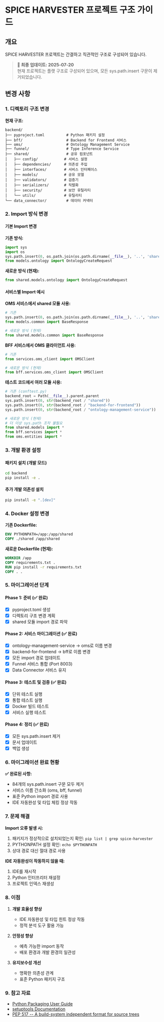 # SPICE HARVESTER 프로젝트 구조 가이드

## 개요
SPICE HARVESTER 프로젝트는 간결하고 직관적인 구조로 구성되어 있습니다.

> **📌 최종 업데이트: 2025-07-20**  
> 현재 프로젝트는 플랫 구조로 구성되어 있으며, 모든 sys.path.insert 구문이 제거되었습니다.

## 변경 사항

### 1. 디렉토리 구조 변경

**현재 구조:**
```
backend/
├── pyproject.toml          # Python 패키지 설정
├── bff/                    # Backend for Frontend 서비스
├── oms/                    # Ontology Management Service
├── funnel/                 # Type Inference Service
├── shared/                 # 공유 컴포넌트
│   ├── config/            # 서비스 설정
│   ├── dependencies/      # 의존성 주입
│   ├── interfaces/        # 서비스 인터페이스
│   ├── models/            # 공유 모델
│   ├── validators/        # 검증기
│   ├── serializers/       # 직렬화
│   ├── security/          # 보안 유틸리티
│   └── utils/             # 유틸리티
└── data_connector/         # 데이터 커넥터
```

### 2. Import 방식 변경

#### 기본 Import 변경

**기존 방식:**
```python
import sys
import os
sys.path.insert(0, os.path.join(os.path.dirname(__file__), '..', 'shared'))
from models.ontology import OntologyCreateRequest
```

**새로운 방식 (현재):**
```python
from shared.models.ontology import OntologyCreateRequest
```

#### 서비스별 Import 예시

**OMS 서비스에서 shared 모듈 사용:**
```python
# 기존
sys.path.insert(0, os.path.join(os.path.dirname(__file__), '..', 'shared'))
from models.common import BaseResponse

# 새로운 방식 (현재)
from shared.models.common import BaseResponse
```

**BFF 서비스에서 OMS 클라이언트 사용:**
```python
# 기존
from services.oms_client import OMSClient

# 새로운 방식 (현재)
from bff.services.oms_client import OMSClient
```

**테스트 코드에서 여러 모듈 사용:**
```python
# 기존 (conftest.py)
backend_root = Path(__file__).parent.parent
sys.path.insert(0, str(backend_root / "shared"))
sys.path.insert(0, str(backend_root / "backend-for-frontend"))
sys.path.insert(0, str(backend_root / "ontology-management-service"))

# 새로운 방식 (현재)
# 더 이상 sys.path 조작 불필요
from shared.models import *
from bff.services import *
from oms.entities import *
```

### 3. 개발 환경 설정

#### 패키지 설치 (개발 모드)
```bash
cd backend
pip install -e .
```

#### 추가 개발 의존성 설치
```bash
pip install -e ".[dev]"
```

### 4. Docker 설정 변경

**기존 Dockerfile:**
```dockerfile
ENV PYTHONPATH=/app:/app/shared
COPY ./shared /app/shared
```

**새로운 Dockerfile (현재):**
```dockerfile
WORKDIR /app
COPY requirements.txt .
RUN pip install -r requirements.txt
COPY . .
```

### 5. 마이그레이션 단계

#### Phase 1: 준비 (✅ 완료)
- [x] pyproject.toml 생성
- [x] 디렉토리 구조 변경 계획
- [x] shared 모듈 import 경로 파악

#### Phase 2: 서비스 마이그레이션 (✅ 완료)
- [x] ontology-management-service → oms로 이름 변경
- [x] backend-for-frontend → bff로 이름 변경
- [x] 모든 import 경로 업데이트
- [x] Funnel 서비스 통합 (Port 8003)
- [x] Data Connector 서비스 유지

#### Phase 3: 테스트 및 검증 (✅ 완료)
- [x] 단위 테스트 실행
- [x] 통합 테스트 실행
- [x] Docker 빌드 테스트
- [x] 서비스 실행 테스트

#### Phase 4: 정리 (✅ 완료)
- [x] 모든 sys.path.insert 제거
- [x] 문서 업데이트
- [x] 백업 생성

### 6. 마이그레이션 완료 현황

**✅ 완료된 사항:**
- 84개의 sys.path.insert 구문 모두 제거
- 서비스 이름 간소화 (oms, bff, funnel)
- 표준 Python import 경로 사용
- IDE 자동완성 및 타입 체킹 정상 작동

### 7. 문제 해결

**Import 오류 발생 시:**
1. 패키지가 정상적으로 설치되었는지 확인: `pip list | grep spice-harvester`
2. PYTHONPATH 설정 확인: `echo $PYTHONPATH`
3. 상대 경로 대신 절대 경로 사용

**IDE 자동완성이 작동하지 않을 때:**
1. IDE를 재시작
2. Python 인터프리터 재설정
3. 프로젝트 인덱스 재생성

### 8. 이점

1. **개발 효율성 향상**
   - IDE 자동완성 및 타입 힌트 정상 작동
   - 정적 분석 도구 활용 가능

2. **안정성 향상**
   - 예측 가능한 import 동작
   - 배포 환경과 개발 환경의 일관성

3. **유지보수성 개선**
   - 명확한 의존성 관계
   - 표준 Python 패키지 구조

### 9. 참고 자료

- [Python Packaging User Guide](https://packaging.python.org/)
- [setuptools Documentation](https://setuptools.pypa.io/)
- [PEP 517 -- A build-system independent format for source trees](https://www.python.org/dev/peps/pep-0517/)